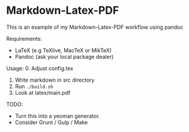 # Markdown-Latex-PDF

This is an example of my Markdown-Latex-PDF workflow using pandoc

Requirements:
* LaTeX (e.g TeXlive, MacTeX or MikTeX)
* Pandoc (ask your local package dealer)

Usage:
0. Adjust config.tex
1. Write markdown in src directory
2. Run `./build.sh`
3. Look at latex/main.pdf

TODO:
* Turn this into a yeoman generator.
* Consider Grunt / Gulp / Make
